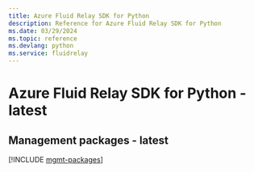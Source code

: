 ```yaml
---
title: Azure Fluid Relay SDK for Python
description: Reference for Azure Fluid Relay SDK for Python
ms.date: 03/29/2024
ms.topic: reference
ms.devlang: python
ms.service: fluidrelay
---
```

# Azure Fluid Relay SDK for Python - latest

## Management packages - latest
[!INCLUDE [mgmt-packages](fluid-relay-mgmt-index.md)]